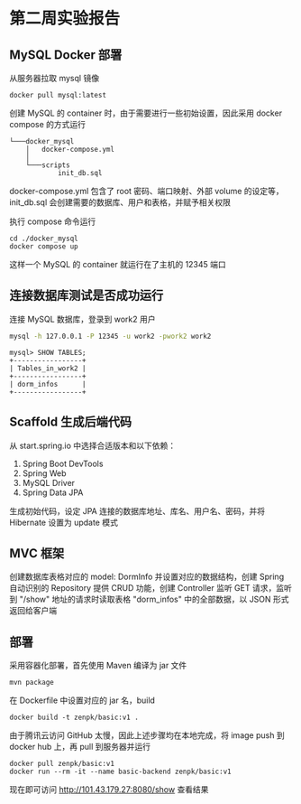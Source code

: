 # 第二周实验报告
## MySQL Docker 部署
从服务器拉取 mysql 镜像
```shell
docker pull mysql:latest
```
创建 MySQL 的 container 时，由于需要进行一些初始设置，因此采用 docker compose 的方式运行
```text
└───docker_mysql
    │   docker-compose.yml
    │
    └───scripts
            init_db.sql
```
docker-compose.yml 包含了 root 密码、端口映射、外部 volume 的设定等，init_db.sql 会创建需要的数据库、用户和表格，并赋予相关权限

执行 compose 命令运行
```shell
cd ./docker_mysql
docker compose up
```
这样一个 MySQL 的 container 就运行在了主机的 12345 端口
## 连接数据库测试是否成功运行
连接 MySQL 数据库，登录到 work2 用户
```sh
mysql -h 127.0.0.1 -P 12345 -u work2 -pwork2 work2
```
```text
mysql> SHOW TABLES;
+-----------------+
| Tables_in_work2 |
+-----------------+
| dorm_infos      |
+-----------------+
```
## Scaffold 生成后端代码
从 start.spring.io 中选择合适版本和以下依赖：
1. Spring Boot DevTools
2. Spring Web
3. MySQL Driver
4. Spring Data JPA

生成初始代码，设定 JPA 连接的数据库地址、库名、用户名、密码，并将 Hibernate 设置为 update 模式

## MVC 框架
创建数据库表格对应的 model: DormInfo 并设置对应的数据结构，创建 Spring 自动识别的 Repository 提供 CRUD 功能，创建 Controller 监听 GET 请求，监听到 "/show" 地址的请求时读取表格 "dorm_infos" 中的全部数据，以 JSON 形式返回给客户端
## 部署
采用容器化部署，首先使用 Maven 编译为 jar 文件
```shell
mvn package
```
在 Dockerfile 中设置对应的 jar 名，build
```shell
docker build -t zenpk/basic:v1 .
```
由于腾讯云访问 GitHub 太慢，因此上述步骤均在本地完成，将 image push 到 docker hub 上，再 pull 到服务器并运行
```shell
docker pull zenpk/basic:v1
docker run --rm -it --name basic-backend zenpk/basic:v1
```
现在即可访问 http://101.43.179.27:8080/show 查看结果 
